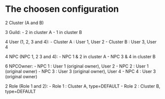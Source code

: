 # The choosen configuration

2 Cluster (A and B)

3 Guild:
    - 2 in cluster A
    - 1 in cluster B

4 User (1, 2, 3 and 4):
    - Cluster A : User 1, User 2
    - Cluster B : User 3, User 4
    

4 NPC (NPC 1, 2 3 and 4):
    - NPC 1 & 2 in cluster A
    - NPC 3 & 4 in cluster B

6 NPCOwner:
    - NPC 1 : User 1 (original owner), User 2
    - NPC 2 : User 1 (original owner)
    - NPC 3 : User 3 (original owner), User 4
    - NPC 4 : User 3 (original owner)

2 Role (Role 1 and 2):
    - Role 1 : Cluster A, type=DEFAULT
    - Role 2 : Cluster B, type=DEFAULT

